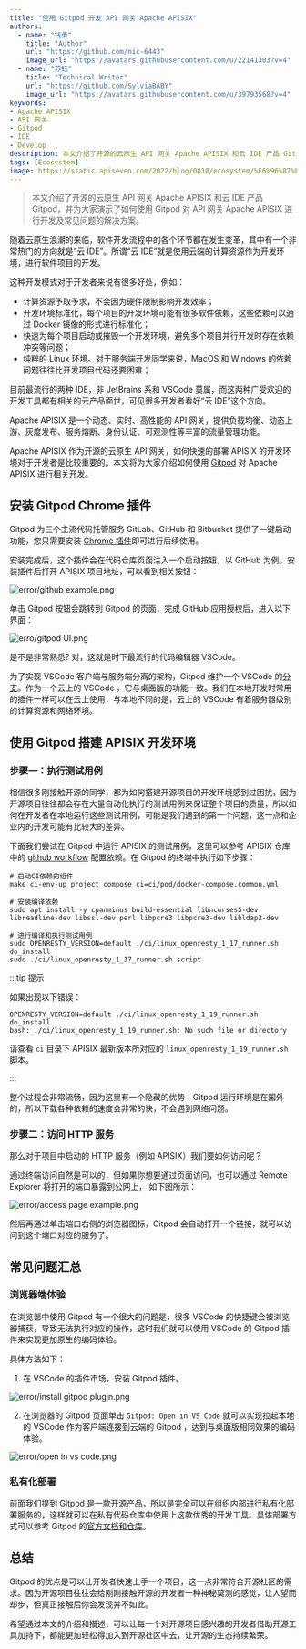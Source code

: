```yaml
---
title: "使用 Gitpod 开发 API 网关 Apache APISIX"
authors:
  - name: "钱勇"
    title: "Author"
    url: "https://github.com/nic-6443"
    image_url: "https://avatars.githubusercontent.com/u/22141303?v=4"
  - name: "苏钰"
    title: "Technical Writer"
    url: "https://github.com/SylviaBABY"
    image_url: "https://avatars.githubusercontent.com/u/39793568?v=4"
keywords: 
- Apache APISIX
- API 网关
- Gitpod
- IDE
- Develop
description: 本文介绍了开源的云原生 API 网关 Apache APISIX 和云 IDE 产品 Gitpod，并为大家演示如何使用 Gitpod 对 API 网关 Apache APISIX 进行开发及常见问题的解决方案。
tags: [Ecosystem]
image: https://static.apiseven.com/2022/blog/0818/ecosystem/%E6%96%87%E6%A1%88%2BGitpod.png
---
```


> 本文介绍了开源的云原生 API 网关 Apache APISIX 和云 IDE 产品 Gitpod，并为大家演示了如何使用 Gitpod 对 API 网关 Apache APISIX 进行开发及常见问题的解决方案。

<!--truncate-->

随着云原生浪潮的来临，软件开发流程中的各个环节都在发生变革，其中有一个非常热门的方向就是“云 IDE”。所谓“云 IDE”就是使用云端的计算资源作为开发环境，进行软件项目的开发。

这种开发模式对于开发者来说有很多好处，例如：

- 计算资源予取予求，不会因为硬件限制影响开发效率；
- 开发环境标准化，每个项目的开发环境可能有很多软件依赖，这些依赖可以通过 Docker 镜像的形式进行标准化；
- 快速为每个项目启动或摧毁一个开发环境，避免多个项目并行开发时存在依赖冲突等问题；
- 纯粹的 Linux 环境。对于服务端开发同学来说，MacOS 和 Windows 的依赖问题往往比开发项目代码还要困难；

目前最流行的两种 IDE，非 JetBrains 系和 VSCode 莫属，而这两种广受欢迎的开发工具都有相关的云产品面世，可见很多开发者看好“云 IDE”这个方向。

Apache APISIX 是一个动态、实时、高性能的 API 网关，提供负载均衡、动态上游、灰度发布、服务熔断、身份认证、可观测性等丰富的流量管理功能。

Apache APISIX 作为开源的云原生 API 网关，如何快速的部署 APISIX 的开发环境对于开发者是比较重要的。本文将为大家介绍如何使用 [Gitpod](https://gitpod.io/) 对 Apache APISIX 进行相关开发。

## 安装 Gitpod Chrome 插件

Gitpod 为三个主流代码托管服务 GitLab、GitHub 和 Bitbucket 提供了一键启动功能，您只需要安装 [Chrome 插件](https://chrome.google.com/webstore/detail/gitpod-always-ready-to-co/dodmmooeoklaejobgleioelladacbeki)即可进行后续使用。

安装完成后，这个插件会在代码仓库页面注入一个启动按钮，以 GitHub 为例。安装插件后打开 APISIX 项目地址，可以看到相关按钮：

![error/github example.png](https://static.apiseven.com/202108/1646233179407-391328ba-68cd-41df-8454-3c7d280bbc6e.png)

单击 Gitpod 按钮会跳转到 Gitpod 的页面，完成 GitHub 应用授权后，进入以下界面：

![erro/gitpod UI.png](https://static.apiseven.com/202108/1646233426671-547eb71c-9294-43af-b144-ea3298343341.png)

是不是非常熟悉? 对，这就是时下最流行的代码编辑器 VSCode。

为了实现 VSCode 客户端与服务端分离的架构，Gitpod 维护一个 VSCode 的[分支](https://github.com/gitpod-io/openvscode-server)。作为一个云上的 VSCode ，它与桌面版的功能一致。我们在本地开发时常用的插件一样可以在云上使用，与本地不同的是，云上的 VSCode 有着服务器级别的计算资源和网络环境。

## 使用 Gitpod 搭建 APISIX 开发环境

### 步骤一：执行测试用例

相信很多刚接触开源的同学，都为如何搭建开源项目的开发环境感到过困扰，因为开源项目往往都会存在大量自动化执行的测试用例来保证整个项目的质量，所以如何在开发者在本地运行这些测试用例，可能是我们遇到的第一个问题，这一点和企业内的开发可能有比较大的差异。

下面我们尝试在 Gitpod 中运行 APISIX 的测试用例，这里可以参考 APISIX 仓库中的 [github workflow](https://github.com/apache/apisix/blob/master/.github/workflows/build.yml) 配置依赖。在 Gitpod 的终端中执行如下步骤：

```Shell
# 启动CI依赖的组件
make ci-env-up project_compose_ci=ci/pod/docker-compose.common.yml

# 安装编译依赖
sudo apt install -y cpanminus build-essential libncurses5-dev libreadline-dev libssl-dev perl libpcre3 libpcre3-dev libldap2-dev

# 进行编译和执行测试用例
sudo OPENRESTY_VERSION=default ./ci/linux_openresty_1_17_runner.sh do_install
sudo ./ci/linux_openresty_1_17_runner.sh script
```

:::tip 提示

如果出现以下错误：

```
OPENRESTY_VERSION=default ./ci/linux_openresty_1_19_runner.sh do_install
bash: ./ci/linux_openresty_1_19_runner.sh: No such file or directory
```

请查看 `ci` 目录下 APISIX 最新版本所对应的 `linux_openresty_1_19_runner.sh` 脚本。

:::

整个过程会非常流畅，因为这里有一个隐藏的优势：Gitpod 运行环境是在国外的，所以下载各种依赖的速度会非常的快，不会遇到网络问题。

### 步骤二：访问 HTTP 服务

那么对于项目中启动的 HTTP 服务（例如 APISIX）我们要如何访问呢？

通过终端访问自然是可以的，但如果你想要通过页面访问，也可以通过 Remote Explorer 将打开的端口暴露到公网上， 如下图所示：

![error/access page example.png](https://static.apiseven.com/202108/1646234288822-b7e30fce-604f-451a-b87f-3b72309b246a.png)

然后再通过单击端口右侧的浏览器图标，Gitpod 会自动打开一个链接，就可以访问到这个端口对应的服务了。

## 常见问题汇总

### 浏览器端体验

在浏览器中使用 Gitpod 有一个很大的问题是，很多 VSCode 的快捷键会被浏览器捕获，导致无法执行对应的操作，这时我们就可以使用 VSCode 的 Gitpod 插件来实现更加原生的编码体验。

具体方法如下：

1. 在 VSCode 的插件市场，安装 Gitpod 插件。

![error/install gitpod plugin.png](https://static.apiseven.com/202108/1646234524665-0e860b0b-ec80-4ba9-a893-cfa79d3f48c3.png)

2. 在浏览器的 Gitpod 页面单击 `Gitpod: Open in VS Code` 就可以实现拉起本地的 VSCode 作为客户端连接到云端的 Gitpod ，达到与桌面版相同效果的编码体验。

![error/open in vs code.png](https://static.apiseven.com/202108/1646234630208-bc8912a8-9542-4888-9cde-8889631d2ea8.png)

### 私有化部署

前面我们提到 Gitpod 是一款开源产品，所以是完全可以在组织内部进行私有化部署服务的，这样就可以在私有代码仓库中使用上这款优秀的开发工具。具体部署方式可以参考 Gitpod 的[官方文档和仓库](https://github.com/gitpod-io/gitpod)。

## 总结

Gitpod 的优点是可以让开发者快速上手一个项目，这一点非常符合开源社区的需求。因为开源项目往往会给刚刚接触开源的开发者一种神秘莫测的感觉，让人望而却步，但真正接触后你会发现并不如此。

希望通过本文的介绍和描述，可以让每一个对开源项目感兴趣的开发者借助开源工具加持下，都能更加轻松得加入到开源社区中去，让开源的生态持续繁荣。
